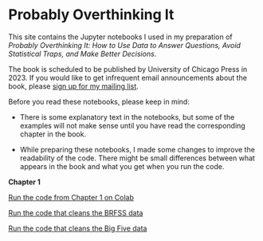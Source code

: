 # Probably Overthinking It

This site contains the Jupyter notebooks I used in my preparation of *Probably Overthinking It: How to Use Data to Answer Questions, Avoid Statistical Traps, and Make Better Decisions*.

The book is scheduled to be published by University of Chicago Press in 2023.
If you would like to get infrequent email announcements about the book, please
[sign up for my mailing list](http://eepurl.com/h0nfbX).

Before you read these notebooks, please keep in mind:

* There is some explanatory text in the notebooks, but some of the examples will not make sense until you have read the corresponding chapter in the book.

* While preparing these notebooks, I made some changes to improve the readability of the code. There might be small differences between what appears in the book and what you get when you run the code.

**Chapter 1**

[Run the code from Chapter 1 on Colab](https://colab.research.google.com/github/AllenDowney/ProbablyOverthinkingIt/blob/book/notebooks/gaussian.ipynb)

[Run the code that cleans the BRFSS data](https://colab.research.google.com/github/AllenDowney/ProbablyOverthinkingIt/blob/book/notebooks/clean_brfss.ipynb)

[Run the code that cleans the Big Five data](https://colab.research.google.com/github/AllenDowney/ProbablyOverthinkingIt/blob/book/notebooks/clean_big_five.ipynb)


